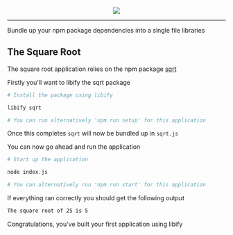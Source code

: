 <p align="center"> 
  <a href="https://github.com/larkin-nz/libify" target="_blank">
    <img src="https://i.imgur.com/P6vLRDN.png">
  </a> 
</p>

<hr>

Bundle up your npm package dependencies into a single file libraries

## The Square Root

The square root application relies on the npm package [sqrt](https://www.npmjs.com/package/sqrt)

Firstly you'll want to libify the sqrt package

```bash
# Install the package using libify

libify sqrt

# You can run alternatively 'npm run setup' for this application
```

Once this completes `sqrt` will now be bundled up in `sqrt.js`

You can now go ahead and run the application

```bash
# Start up the application

node index.js

# You can alternatively run 'npm run start' for this application
```

If everything ran correctly you should get the following output

```bash
The square root of 25 is 5
```

Congratulations, you've built your first application using libify